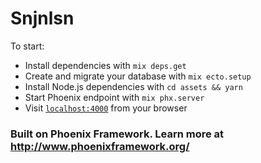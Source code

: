 # Snjnlsn

To start:

  * Install dependencies with `mix deps.get`
  * Create and migrate your database with `mix ecto.setup`
  * Install Node.js dependencies with `cd assets && yarn`
  * Start Phoenix endpoint with `mix phx.server`
  * Visit [`localhost:4000`](http://localhost:4000) from your browser

### Built on Phoenix Framework. Learn more at http://www.phoenixframework.org/
